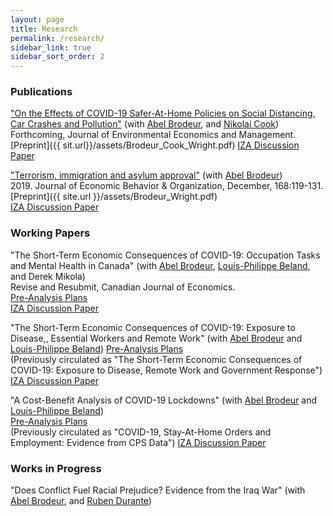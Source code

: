```yaml
---
layout: page
title: Research
permalink: /research/
sidebar_link: true
sidebar_sort_order: 2
---
```


### Publications
["On the Effects of COVID-19 Safer-At-Home Policies on Social Distancing, Car Crashes and Pollution"](https://www.sciencedirect.com/science/article/pii/S0095069621000103) (with [Abel Brodeur](https://sites.google.com/site/abelbrodeur/home), and [Nikolai Cook](https://sites.google.com/site/nikolaimcook/))  
Forthcoming, Journal of Environmental Economics and Management.  
[Preprint]({{ sit.url}}/assets/Brodeur_Cook_Wright.pdf)
[IZA Discussion Paper](http://ftp.iza.org/dp13255.pdf)  

["Terrorism, immigration and asylum approval"](https://www.sciencedirect.com/science/article/pii/S0167268119303099) (with [Abel Brodeur](https://sites.google.com/site/abelbrodeur/home))  
2019\. Journal of Economic Behavior & Organization, December, 168:119-131.  
[Preprint]({{ site.url }}/assets/Brodeur_Wright.pdf)  
[IZA Discussion Paper](http://ftp.iza.org/dp12635.pdf)

### Working Papers
"The Short-Term Economic Consequences of COVID-19: Occupation Tasks and Mental Health in Canada" (with [Abel Brodeur](https://sites.google.com/site/abelbrodeur/home), [Louis-Philippe Beland](https://www.lpbeland.com/), and Derek Mikola)  
Revise and Resubmit, Canadian Journal of Economics.  
[Pre-Analysis Plans](https://osf.io/7gujs/)  
[IZA Discussion Paper](http://ftp.iza.org/dp13254.pdf)  

"The Short-Term Economic Consequences of COVID-19: Exposure to Disease,, Essential Workers and Remote Work" (with [Abel Brodeur](https://sites.google.com/site/abelbrodeur/home) and [Louis-Philippe Beland](https://www.lpbeland.com/))
[Pre-Analysis Plans](https://osf.io/c28t5/)  
(Previously circulated as "The Short-Term Economic Consequences of COVID-19: Exposure to Disease, Remote Work and Government Response")  
[IZA Discussion Paper](http://ftp.iza.org/dp13159.pdf)  

"A Cost-Benefit Analysis of COVID-19 Lockdowns" (with [Abel Brodeur](https://sites.google.com/site/abelbrodeur/home) and [Louis-Philippe Beland](https://www.lpbeland.com/))  
[Pre-Analysis Plans](https://osf.io/c28t5/)  
(Previously circulated as "COVID-19, Stay-At-Home Orders and Employment: Evidence from CPS Data")
[IZA Discussion Paper](http://ftp.iza.org/dp13282.pdf)  


### Works in Progress
"Does Conflict Fuel Racial Prejudice? Evidence from the Iraq War" (with [Abel Brodeur](https://sites.google.com/site/abelbrodeur/home), and [Ruben Durante](https://www.rubendurante.net/))  
